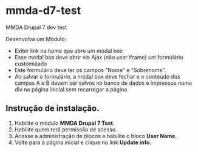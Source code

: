 # mmda-d7-test
MMDA Drupal 7 dev test

Desenvolva um Módulo:
 - Exibir link na home que abre um modal box
 - Esse modal box deve abrir via Ajax (não usar iframe) um formulário customizado
 - Este formulário deve ter os campos "Nome" e "Sobrenome".
 - Ao salvar o formulário, a modal box deve fechar e o conteúdo dos campos A e B devem ser salvos no banco de dados e impressos numa div na página inicial sem recarregar a página

## Instrução de instalação.

1. Habilite o módulo **MMDA Drupal 7 Test**.
2. Habilite quem terá permissão de acesso.
3. Acesse a administração de blocos e habilite o bloco **User Name**.
4. Volte para a página inicial e clique no link **Update info**.
